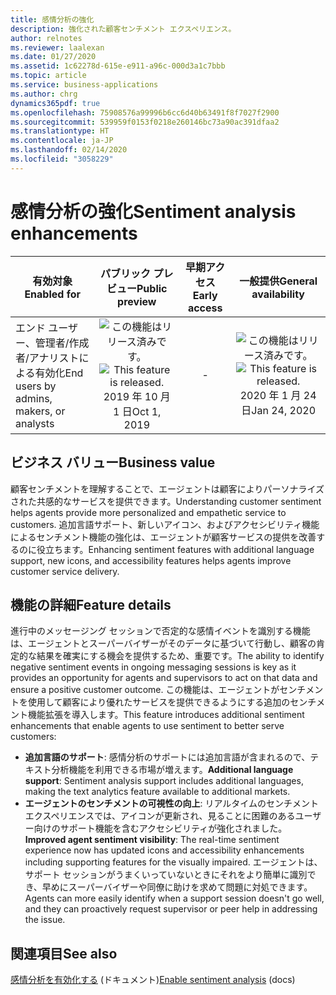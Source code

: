 ```yaml
---
title: 感情分析の強化
description: 強化された顧客センチメント エクスペリエンス。
author: relnotes
ms.reviewer: laalexan
ms.date: 01/27/2020
ms.assetid: 1c62278d-615e-e911-a96c-000d3a1c7bbb
ms.topic: article
ms.service: business-applications
ms.author: chrg
dynamics365pdf: true
ms.openlocfilehash: 75908576a99996b6cc6d40b63491f8f7027f2900
ms.sourcegitcommit: 539959f0153f0218e260146bc73a90ac391dfaa2
ms.translationtype: HT
ms.contentlocale: ja-JP
ms.lasthandoff: 02/14/2020
ms.locfileid: "3058229"
---
```

# <a name="sentiment-analysis-enhancements"></a><span data-ttu-id="b62d5-103">感情分析の強化</span><span class="sxs-lookup"><span data-stu-id="b62d5-103">Sentiment analysis enhancements</span></span>


| <span data-ttu-id="b62d5-104">有効対象</span><span class="sxs-lookup"><span data-stu-id="b62d5-104">Enabled for</span></span>    |  <span data-ttu-id="b62d5-105">パブリック プレビュー</span><span class="sxs-lookup"><span data-stu-id="b62d5-105">Public preview</span></span> | <span data-ttu-id="b62d5-106">早期アクセス</span><span class="sxs-lookup"><span data-stu-id="b62d5-106">Early access</span></span> | <span data-ttu-id="b62d5-107">一般提供</span><span class="sxs-lookup"><span data-stu-id="b62d5-107">General availability</span></span> | 
| ---------- | :----------: |:----------: |:----------: |
|<span data-ttu-id="b62d5-108">エンド ユーザー、管理者/作成者/アナリストによる有効化</span><span class="sxs-lookup"><span data-stu-id="b62d5-108">End users by admins, makers, or analysts</span></span>|<span data-ttu-id="b62d5-109">![この機能はリリース済みです。](/dynamics365-release-plan/media/green-checkmark.png "この機能はリリース済みです。")</span><span class="sxs-lookup"><span data-stu-id="b62d5-109">![This feature is released.](/dynamics365-release-plan/media/green-checkmark.png "This feature is released.")</span></span> <span data-ttu-id="b62d5-110">2019 年 10 月 1 日</span><span class="sxs-lookup"><span data-stu-id="b62d5-110">Oct 1, 2019</span></span>|-| <span data-ttu-id="b62d5-111">![この機能はリリース済みです。](/dynamics365-release-plan/media/green-checkmark.png "この機能はリリース済みです。")</span><span class="sxs-lookup"><span data-stu-id="b62d5-111">![This feature is released.](/dynamics365-release-plan/media/green-checkmark.png "This feature is released.")</span></span> <span data-ttu-id="b62d5-112">2020 年 1 月 24 日</span><span class="sxs-lookup"><span data-stu-id="b62d5-112">Jan 24, 2020</span></span>|


## <a name="business-value"></a><span data-ttu-id="b62d5-113">ビジネス バリュー</span><span class="sxs-lookup"><span data-stu-id="b62d5-113">Business value</span></span>
<!-- bv start -->
<span data-ttu-id="b62d5-114">顧客センチメントを理解することで、エージェントは顧客によりパーソナライズされた共感的なサービスを提供できます。</span><span class="sxs-lookup"><span data-stu-id="b62d5-114">Understanding customer sentiment helps agents provide more personalized and empathetic service to customers.</span></span> <span data-ttu-id="b62d5-115">追加言語サポート、新しいアイコン、およびアクセシビリティ機能によるセンチメント機能の強化は、エージェントが顧客サービスの提供を改善するのに役立ちます。</span><span class="sxs-lookup"><span data-stu-id="b62d5-115">Enhancing sentiment features with additional language support, new icons, and accessibility features helps agents improve customer service delivery.</span></span> 
<!-- bv end -->



## <a name="feature-details"></a><span data-ttu-id="b62d5-116">機能の詳細</span><span class="sxs-lookup"><span data-stu-id="b62d5-116">Feature details</span></span>
<!--feature detail start -->
<span data-ttu-id="b62d5-117">進行中のメッセージング セッションで否定的な感情イベントを識別する機能は、エージェントとスーパーバイザーがそのデータに基づいて行動し、顧客の肯定的な結果を確実にする機会を提供するため、重要です。</span><span class="sxs-lookup"><span data-stu-id="b62d5-117">The ability to identify negative sentiment events in ongoing messaging sessions is key as it provides an opportunity for agents and supervisors to act on that data and ensure a positive customer outcome.</span></span> <span data-ttu-id="b62d5-118">この機能は、エージェントがセンチメントを使用して顧客により優れたサービスを提供できるようにする追加のセンチメント機能拡張を導入します。</span><span class="sxs-lookup"><span data-stu-id="b62d5-118">This feature introduces additional sentiment enhancements that enable agents to use sentiment to better serve customers:</span></span>

- <span data-ttu-id="b62d5-119">**追加言語のサポート**: 感情分析のサポートには追加言語が含まれるので、テキスト分析機能を利用できる市場が増えます。</span><span class="sxs-lookup"><span data-stu-id="b62d5-119">**Additional language support**: Sentiment analysis support includes additional languages, making the text analytics feature available to additional markets.</span></span>
- <span data-ttu-id="b62d5-120">**エージェントのセンチメントの可視性の向上**: リアルタイムのセンチメント エクスペリエンスでは、アイコンが更新され、見ることに困難のあるユーザー向けのサポート機能を含むアクセシビリティが強化されました。</span><span class="sxs-lookup"><span data-stu-id="b62d5-120">**Improved agent sentiment visibility**: The real-time sentiment experience now has updated icons and accessibility enhancements including supporting features for the visually impaired.</span></span> <span data-ttu-id="b62d5-121">エージェントは、サポート セッションがうまくいっていないときにそれをより簡単に識別でき、早めにスーパーバイザーや同僚に助けを求めて問題に対処できます。</span><span class="sxs-lookup"><span data-stu-id="b62d5-121">Agents can more easily identify when a support session doesn't go well, and they can proactively request supervisor or peer help in addressing the issue.</span></span>
<!--feature detail end -->










## <a name="see-also"></a><span data-ttu-id="b62d5-122">関連項目</span><span class="sxs-lookup"><span data-stu-id="b62d5-122">See also</span></span>

<span data-ttu-id="b62d5-123">[感情分析を有効化する](https://docs.microsoft.com/dynamics365/omnichannel/administrator/enable-sentiment-analysis) (ドキュメント)</span><span class="sxs-lookup"><span data-stu-id="b62d5-123">[Enable sentiment analysis](https://docs.microsoft.com/dynamics365/omnichannel/administrator/enable-sentiment-analysis) (docs)</span></span>
